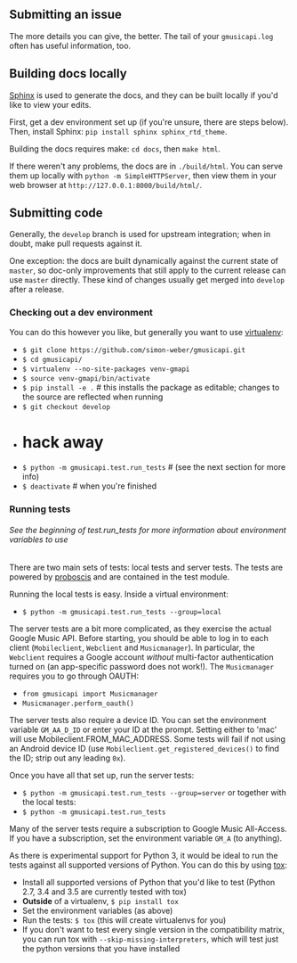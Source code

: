 ## Submitting an issue 
The more details you can give, the better. The tail of your `gmusicapi.log` often has useful information, too.

## Building docs locally
[Sphinx](http://sphinx-doc.org/) is used to generate the docs, and they can be built locally if you'd like to view your edits.

First, get a dev environment set up (if you're unsure, there are steps below). Then, install Sphinx: `pip install sphinx sphinx_rtd_theme`.

Building the docs requires make: `cd docs`, then `make html`.

If there weren't any problems, the docs are in `./build/html`. You can serve them up locally with `python -m SimpleHTTPServer`, then view them in your web browser at `http://127.0.0.1:8000/build/html/`.

## Submitting code 
Generally, the `develop` branch is used for upstream integration; when in doubt, make pull requests against it.

One exception: the docs are built dynamically against the current state of `master`, so doc-only improvements that still apply to the current release can use `master` directly. These kind of changes usually get merged into `develop` after a release.

### Checking out a dev environment
You can do this however you like, but generally you want to use [virtualenv](http://www.virtualenv.org/en/latest/):
* `$ git clone https://github.com/simon-weber/gmusicapi.git`
* `$ cd gmusicapi/`
* `$ virtualenv --no-site-packages venv-gmapi`
* `$ source venv-gmapi/bin/activate`
* `$ pip install -e .` # this installs the package as editable; changes to the source are reflected when running 
* `$ git checkout develop`
*  # hack away
* `$ python -m gmusicapi.test.run_tests` # (see the next section for more info)
* `$ deactivate` # when you're finished

### Running tests
###### See the beginning of test.run_tests for more information about environment variables to use
There are two main sets of tests: local tests and server tests. The tests are powered by [proboscis](https://pythonhosted.org/proboscis/) and are contained in the test module.

Running the local tests is easy. Inside a virtual environment:
* `$ python -m gmusicapi.test.run_tests --group=local`

The server tests are a bit more complicated, as they exercise the actual Google Music API. Before starting, you should be able to log in to each client (`Mobileclient`, `Webclient` and `Musicmanager`). In particular, the `Webclient` requires a Google account _without_ multi-factor authentication turned on (an app-specific password does not work!). The `Musicmanager` requires you to go through OAUTH:
* `from gmusicapi import Musicmanager`
* `Musicmanager.perform_oauth()`

The server tests also require a device ID. You can set the environment variable `GM_AA_D_ID` or enter your ID at the prompt. Setting either to 'mac' will use Mobileclient.FROM_MAC_ADDRESS. Some tests will fail if not using an Android device ID (use `Mobileclient.get_registered_devices()` to find the ID; strip out any leading `0x`).

Once you have all that set up, run the server tests:
* `$ python -m gmusicapi.test.run_tests --group=server`
or together with the local tests:
* `$ python -m gmusicapi.test.run_tests`

Many of the server tests require a subscription to Google Music All-Access. If you have a subscription, set the environment variable `GM_A` (to anything).


As there is experimental support for Python 3, it would be ideal to run the tests against all supported versions of Python. You can do this by using [tox](http://tox.testrun.org/):
* Install all supported versions of Python that you'd like to test (Python 2.7, 3.4 and 3.5 are currently tested with tox)
* **Outside** of a virtualenv, `$ pip install tox`
* Set the environment variables (as above)
* Run the tests: `$ tox` (this will create virtualenvs for you)
* If you don't want to test every single version in the compatibility matrix, you can run tox with `--skip-missing-interpreters`, which will test just the python versions that you have installed
